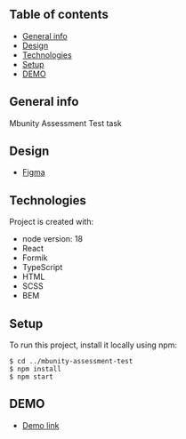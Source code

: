 ## Table of contents
* [General info](#general-info)
* [Design](#design)
* [Technologies](#technologies)
* [Setup](#setup)
* [DEMO](#demo)

## General info
Mbunity Assessment Test task

## Design
* [Figma](https://www.figma.com/file/oJffABpboqQx7dzn7hgMkQ/React-Technical-Assessment?node-id=1-680&t=i1Ga7EkLKZt73aCB-0)
	
## Technologies
Project is created with:
* node version: 18
* React
* Formik
* TypeScript
* HTML
* SCSS
* BEM
	
## Setup
To run this project, install it locally using npm:

```
$ cd ../mbunity-assessment-test
$ npm install
$ npm start
```

## DEMO
* [Demo link](https://github.com/4ebupel/mbunity-assessment-test)
